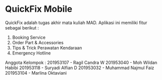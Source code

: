 # QuickFix Mobile

QuickFix adalah tugas akhir mata kuliah MAD. Aplikasi ini memiliki fitur sebagai berikut :
1. Booking Service
2. Order Part & Accessories
3. Tips & Trick Perawatan Kendaraan
4. Emergency Hotline

Anggota Kelompok :
201953107 - Ragil Candra W
201953040 - Moh Wildan Habibi
201953118 - Suryadi Alfian D
201953032 - Muhammad Najmul Faiz
201953104 - Marlina Oktaviani
